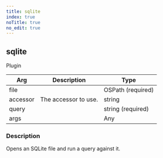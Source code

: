 ```yaml
---
title: sqlite
index: true
noTitle: true
no_edit: true
---
```




<div class="vql_item"></div>


## sqlite
<span class='vql_type label label-warning pull-right page-header'>Plugin</span>



<div class="vqlargs"></div>

Arg | Description | Type
----|-------------|-----
file||OSPath (required)
accessor|The accessor to use.|string
query||string (required)
args||Any

### Description

Opens an SQLite file and run a query against it.

